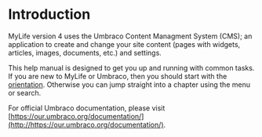 # Introduction

MyLife version 4 uses the Umbraco Content Managment System (CMS); an application to create and change your site content (pages with widgets, articles, images, documents, etc.) and settings.

This help manual is designed to get you up and running with common tasks.  If you are new to MyLife or Umbraco, then you should start with the [orientation](./orientation).  Otherwise you can jump straight into a chapter using the menu or search.

For official Umbraco documentation, please visit [https://our.umbraco.org/documentation/](http://https://our.umbraco.org/documentation/).
